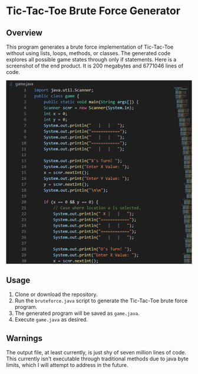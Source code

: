 # Tic-Tac-Toe Brute Force Generator

## Overview
This program generates a brute force implementation of Tic-Tac-Toe without using lists, loops, methods, or classes. The generated code explores all possible game states through only if statements.
Here is a screenshot of the end product. It is 200 megabytes and 6771046 lines of code.

![Example Code](outputExample.png)

## Usage
1. Clone or download the repository.
2. Run the `bruteforce.java` script to generate the Tic-Tac-Toe brute force program.
3. The generated program will be saved as `game.java`.
4. Execute `game.java` as desired.

## Warnings
The output file, at least currently, is just shy of seven million lines of code. This currently isn't executable through traditional methods due to java byte limits, which I will attempt to address in the future.
